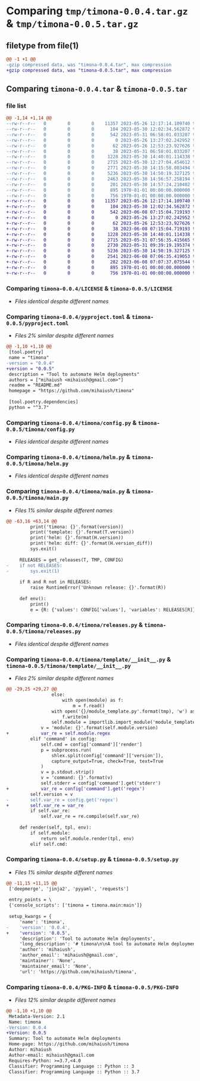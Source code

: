# Comparing `tmp/timona-0.0.4.tar.gz` & `tmp/timona-0.0.5.tar.gz`

## filetype from file(1)

```diff
@@ -1 +1 @@
-gzip compressed data, was "timona-0.0.4.tar", max compression
+gzip compressed data, was "timona-0.0.5.tar", max compression
```

## Comparing `timona-0.0.4.tar` & `timona-0.0.5.tar`

### file list

```diff
@@ -1,14 +1,14 @@
--rw-r--r--   0        0        0    11357 2023-05-26 12:17:14.109740 timona-0.0.4/LICENSE
--rw-r--r--   0        0        0      104 2023-05-30 12:02:34.562872 timona-0.0.4/README.md
--rw-r--r--   0        0        0      542 2023-05-31 06:58:01.033207 timona-0.0.4/pyproject.toml
--rw-r--r--   0        0        0        0 2023-05-26 13:27:02.242952 timona-0.0.4/timona/__init__.py
--rw-r--r--   0        0        0       62 2023-05-26 12:53:23.927626 timona-0.0.4/timona/__main__.py
--rw-r--r--   0        0        0       38 2023-05-31 06:58:01.033207 timona-0.0.4/timona/__version__.py
--rw-r--r--   0        0        0     1228 2023-05-30 14:40:01.114338 timona-0.0.4/timona/config.py
--rw-r--r--   0        0        0     2715 2023-05-30 12:27:04.454612 timona-0.0.4/timona/helm.py
--rw-r--r--   0        0        0     2771 2023-05-30 14:15:58.083494 timona-0.0.4/timona/main.py
--rw-r--r--   0        0        0     5236 2023-05-30 14:50:19.327125 timona-0.0.4/timona/releases.py
--rw-r--r--   0        0        0     2463 2023-05-30 14:56:57.258194 timona-0.0.4/timona/template/__init__.py
--rw-r--r--   0        0        0      201 2023-05-30 14:57:24.210402 timona-0.0.4/timona/template/module_jinja2.py
--rw-r--r--   0        0        0      895 1970-01-01 00:00:00.000000 timona-0.0.4/setup.py
--rw-r--r--   0        0        0      756 1970-01-01 00:00:00.000000 timona-0.0.4/PKG-INFO
+-rw-r--r--   0        0        0    11357 2023-05-26 12:17:14.109740 timona-0.0.5/LICENSE
+-rw-r--r--   0        0        0      104 2023-05-30 12:02:34.562872 timona-0.0.5/README.md
+-rw-r--r--   0        0        0      542 2023-06-08 07:15:04.719193 timona-0.0.5/pyproject.toml
+-rw-r--r--   0        0        0        0 2023-05-26 13:27:02.242952 timona-0.0.5/timona/__init__.py
+-rw-r--r--   0        0        0       62 2023-05-26 12:53:23.927626 timona-0.0.5/timona/__main__.py
+-rw-r--r--   0        0        0       38 2023-06-08 07:15:04.719193 timona-0.0.5/timona/__version__.py
+-rw-r--r--   0        0        0     1228 2023-05-30 14:40:01.114338 timona-0.0.5/timona/config.py
+-rw-r--r--   0        0        0     2715 2023-05-31 07:56:35.415665 timona-0.0.5/timona/helm.py
+-rw-r--r--   0        0        0     2730 2023-05-31 09:39:19.195374 timona-0.0.5/timona/main.py
+-rw-r--r--   0        0        0     5236 2023-05-30 14:50:19.327125 timona-0.0.5/timona/releases.py
+-rw-r--r--   0        0        0     2541 2023-06-08 07:06:35.419053 timona-0.0.5/timona/template/__init__.py
+-rw-r--r--   0        0        0      282 2023-06-08 07:07:37.075544 timona-0.0.5/timona/template/module_jinja2.py
+-rw-r--r--   0        0        0      895 1970-01-01 00:00:00.000000 timona-0.0.5/setup.py
+-rw-r--r--   0        0        0      756 1970-01-01 00:00:00.000000 timona-0.0.5/PKG-INFO
```

### Comparing `timona-0.0.4/LICENSE` & `timona-0.0.5/LICENSE`

 * *Files identical despite different names*

### Comparing `timona-0.0.4/pyproject.toml` & `timona-0.0.5/pyproject.toml`

 * *Files 2% similar despite different names*

```diff
@@ -1,10 +1,10 @@
 [tool.poetry]
 name = "timona"
-version = "0.0.4"
+version = "0.0.5"
 description = "Tool to automate Helm deployments"
 authors = ["mihaiush <mihaiush@gmail.com>"]
 readme = "README.md"
 homepage = "https://github.com/mihaiush/timona"
 
 [tool.poetry.dependencies]
 python = "^3.7"
```

### Comparing `timona-0.0.4/timona/config.py` & `timona-0.0.5/timona/config.py`

 * *Files identical despite different names*

### Comparing `timona-0.0.4/timona/helm.py` & `timona-0.0.5/timona/helm.py`

 * *Files identical despite different names*

### Comparing `timona-0.0.4/timona/main.py` & `timona-0.0.5/timona/main.py`

 * *Files 1% similar despite different names*

```diff
@@ -63,16 +63,14 @@
         print('timona: {}'.format(version))
         print('template: {}'.format(T.version))
         print('helm: {}'.format(H.version))
         print('helm: diff: {}'.format(H.version_diff))
         sys.exit()
 
     RELEASES = get_releases(T, TMP, CONFIG)
-    if not RELEASES:
-        sys.exit(1)
 
     if R and R not in RELEASES:
         raise RuntimeError('Unknown release: {}'.format(R))
 
     def env():
         print()
         e = {R: {'values': CONFIG['values'], 'variables': RELEASES[R]}}
```

### Comparing `timona-0.0.4/timona/releases.py` & `timona-0.0.5/timona/releases.py`

 * *Files identical despite different names*

### Comparing `timona-0.0.4/timona/template/__init__.py` & `timona-0.0.5/timona/template/__init__.py`

 * *Files 2% similar despite different names*

```diff
@@ -29,25 +29,27 @@
                 else:
                     with open(module) as f:
                         m = f.read()
                 with open('{}/module_template.py'.format(tmp), 'w') as f:
                     f.write(m)
                 self.module = importlib.import_module('module_template')
             v = 'module: {}'.format(self.module.version)
+            var_re = self.module.regex
         elif 'command' in config:
             self.cmd = config['command']['render']
             p = subprocess.run(
                 shlex.split(config['command']['version']),
                 capture_output=True, check=True, text=True
             )
             v = p.stdout.strip()
             v = 'command: {}'.format(v)
             self.stderr = config['command'].get('stderr')
+            var_re = config['command'].get('regex')
         self.version = v
-        self.var_re = config.get('regex')
+        self.var_re = var_re
         if self.var_re:
             self.var_re = re.compile(self.var_re)
 
     def render(self, tpl, env):
         if self.module:
             return self.module.render(tpl, env)
         elif self.cmd:
```

### Comparing `timona-0.0.4/setup.py` & `timona-0.0.5/setup.py`

 * *Files 1% similar despite different names*

```diff
@@ -11,15 +11,15 @@
 ['deepmerge', 'jinja2', 'pyyaml', 'requests']
 
 entry_points = \
 {'console_scripts': ['timona = timona.main:main']}
 
 setup_kwargs = {
     'name': 'timona',
-    'version': '0.0.4',
+    'version': '0.0.5',
     'description': 'Tool to automate Helm deployments',
     'long_description': '# timona\n\nA tool to automate Helm deployments.\n\nFor usage see https://github.com/mihaiush/timona/wiki .\n',
     'author': 'mihaiush',
     'author_email': 'mihaiush@gmail.com',
     'maintainer': 'None',
     'maintainer_email': 'None',
     'url': 'https://github.com/mihaiush/timona',
```

### Comparing `timona-0.0.4/PKG-INFO` & `timona-0.0.5/PKG-INFO`

 * *Files 12% similar despite different names*

```diff
@@ -1,10 +1,10 @@
 Metadata-Version: 2.1
 Name: timona
-Version: 0.0.4
+Version: 0.0.5
 Summary: Tool to automate Helm deployments
 Home-page: https://github.com/mihaiush/timona
 Author: mihaiush
 Author-email: mihaiush@gmail.com
 Requires-Python: >=3.7,<4.0
 Classifier: Programming Language :: Python :: 3
 Classifier: Programming Language :: Python :: 3.7
```

